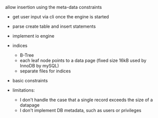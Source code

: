 allow insertion using the meta-data constraints

-   get user input via cli once the engine is started
-   parse create table and insert statements
-   implement io engine
-   indices
    -   B-Tree
    -   each leaf node points to a data page (fixed size 16kB used by InnoDB by mySQL)
    -   separate files for indices
-   basic constraints

-   limitations:
    -   I don't handle the case that a single record exceeds the size of a datapage
    -   I don't implement DB metadata, such as users or privileges
